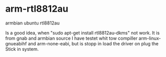 # arm-rtl8812au
armbian ubuntu rtl8812au

Is a good idea, when "sudo apt-get install rtl8812au-dkms" not work.
It is from gnab and armbian source
I have testet whit tow compiller arm-linux-gnueabihf and arm-none-eabi, 
but is stopp in load the driver on plug the Stick in system.
